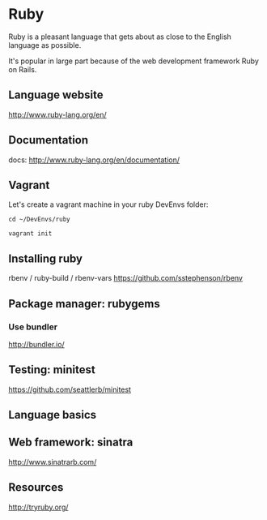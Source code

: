 # Ruby

Ruby is a pleasant language that gets about as close to the English language as possible.

It's popular in large part because of the web development framework Ruby on Rails.

## Language website
http://www.ruby-lang.org/en/

## Documentation
docs: http://www.ruby-lang.org/en/documentation/

## Vagrant

Let's create a vagrant machine in your ruby DevEnvs folder:

~~~~~~~~
cd ~/DevEnvs/ruby
~~~~~~~~

~~~~~~~~
vagrant init
~~~~~~~~

## Installing ruby
rbenv / ruby-build / rbenv-vars
https://github.com/sstephenson/rbenv

## Package manager: rubygems

### Use bundler
http://bundler.io/

## Testing: minitest
https://github.com/seattlerb/minitest

## Language basics

## Web framework: sinatra
http://www.sinatrarb.com/

## Resources

http://tryruby.org/
